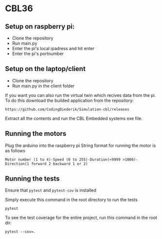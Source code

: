 # CBL36

## Setup on raspberry pi:
- Clone the repository
- Run main.py
- Enter the pi's local ipadress and hit enter
- Enter the pi's portnumber

## Setup on the laptop/client
- Clone the repository
- Run main.py in the client folder

If you want you can also run the virtual twin which recives data from the pi.
To do this download the builded application from the repository: 
```
https://github.com/CodingDiederik/Simulation-cbl/releases
```
Extract all the contents and run the CBL Embedded systems exe file.

## Running the motors
Plug the arduino into the raspberry pi
String format for running the motor is as follows
```
Motor number (1 to 4)-Speed (0 to 255)-Duration(<9999 >1000)-Direction(1 forward 2 backward 1 or 2) 
```
## Running the tests

Ensure that `pytest` and `pytest-cov` is installed

Simply execute this command in the root directory to run the tests
```
pytest
```

To see the test coverage for the entire project, run this command in the root dir:
```
pytest --cov=.
```
